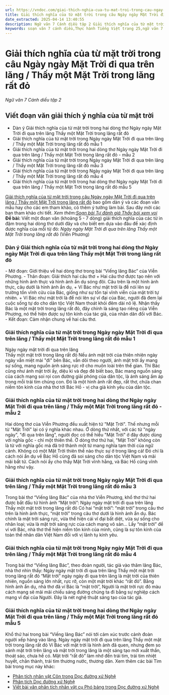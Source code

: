 ```yaml
---
url: https://vndoc.com/giai-thich-nghia-cua-tu-mat-troi-trong-cau-ngay-ngay-mat-troi-di-qua-tren-lang-thay-mot-mat-troi-trong-lang-rat-do-281209
title: Giải thích nghĩa của từ mặt trời trong câu Ngày ngày Mặt Trời đi qua trên lăng / Thấy một Mặt Trời trong lăng rất đỏ - Ngữ văn 7 Cánh diều tập 2 - VnDoc.com
date_extracted: 2025-04-14 13:40:55
description: Ngữ văn 7 Cánh diều tập 2 Giải thích nghĩa của từ mặt trời trong câu Ngày ngày Mặt Trời đi qua trên lăng / Thấy một Mặt Trời trong lăng rất đỏ. Mời các bạn tham khảo dàn ý và các bài văn mẫu sau.
keywords: soạn văn 7 cánh diều,Thực hành Tiếng Việt trang 25,ngữ văn 7 cánh diều,soạn văn 7 Thực hành Tiếng Việt trang 25,văn 7 cánh diều,soan van 7 canh dieu,soạn bài Thực hành Tiếng Việt trang 25 cánh diều,Giải thích nghĩa của từ mặt trời,giải thích nghĩa của từ mặt trời trong mỗi câu thơ sau,ngày ngày mặt trời đi qua trên lăng thấy một mặt trời trong lăng rất đỏ
---
```


# Giải thích nghĩa của từ mặt trời trong câu Ngày ngày Mặt Trời đi qua trên lăng / Thấy một Mặt Trời trong lăng rất đỏ
 _Ngữ văn 7 Cánh diều tập 2_
## Viết đoạn văn giải thích ý nghĩa của từ mặt trời
  * Dàn ý Giải thích nghĩa của từ mặt trời trong hai dòng thơ Ngày ngày Mặt Trời đi qua trên lăng Thấy một Mặt Trời trong lăng rất đỏ
  * Giải thích nghĩa của từ mặt trời trong Ngày ngày Mặt Trời đi qua trên lăng / Thấy một Mặt Trời trong lăng rất đỏ mẫu 1
  * Giải thích nghĩa của từ mặt trời trong hai dòng thơ Ngày ngày Mặt Trời đi qua trên lăng / Thấy một Mặt Trời trong lăng rất đỏ - mẫu 2
  * Giải thích nghĩa của từ mặt trời trong Ngày ngày Mặt Trời đi qua trên lăng / Thấy một Mặt Trời trong lăng rất đỏ mẫu 3
  * Giải thích nghĩa của từ mặt trời trong Ngày ngày Mặt Trời đi qua trên lăng / Thấy một Mặt Trời trong lăng rất đỏ mẫu 4
  * Giải thích nghĩa của từ mặt trời trong hai dòng thơ Ngày ngày Mặt Trời đi qua trên lăng / Thấy một Mặt Trời trong lăng rất đỏ mẫu 5

[Giải thích nghĩa của từ mặt trời trong câu Ngày ngày Mặt Trời đi qua trên lăng / Thấy một Mặt Trời trong lăng rất đỏ](<https://vndoc.com/giai-thich-nghia-cua-tu-mat-troi-trong-cau-ngay-ngay-mat-troi-di-qua-tren-lang-thay-mot-mat-troi-trong-lang-rat-do-281209>) bao gồm dàn ý và các đoạn văn mẫu hay cho các em tham khảo, có thêm ý tưởng làm bài. Sau đây mời các bạn tham khảo chi tiết.
_Xem thêm:[Soạn bài Tự đánh giá Thầy bói xem voi](<https://vndoc.com/soan-bai-tu-danh-gia-thay-boi-xem-voi-280598>)_
**Đề bài:**
Viết một đoạn văn \(khoảng 5 - 7 dòng\) giải thích nghĩa của các từ in đậm trong hai dòng thơ dưới đây và cho biết em dựa vào đâu để xác định được nghĩa của mỗi từ đó:
_Ngày ngày Mặt Trời đi qua trên lăng_
 _Thấy một Mặt Trời trong lăng rất đỏ_
\(Viễn Phương\)
### Dàn ý Giải thích nghĩa của từ mặt trời trong hai dòng thơ Ngày ngày Mặt Trời đi qua trên lăng Thấy một Mặt Trời trong lăng rất đỏ
\- Mở đoạn: Giới thiệu về hai dòng thơ trong bài “Viếng lăng Bác” của Viễn Phương.
\- Thân đoạn: Giải thích hai câu thơ
\+ Hai câu thơ được tạo nên với những hình ảnh thực và hình ảnh ẩn dụ sóng đôi. Câu trên là một hình ảnh thực, câu dưới là hình ảnh ẩn dụ.
\+ Ví Bác như mặt trời là để nói lên sự trường tồn vĩnh cửu của Bác, giống như sự tồn tại vĩnh viễn của mặt trời tự nhiên.
\+ Ví Bác như mặt trời là để nói lên sự vĩ đại của Bác, người đã đem lại cuộc sống tự do cho dân tộc Việt Nam thoát khỏi đêm dài nô lệ.
Nhận thấy Bác là một mặt trời trong lăng rất đỏ, đây chính là sáng tạo riêng của Viễn Phương, nó thể hiện được sự tôn kính của tác giả, của nhân dân đối với Bác.
\- Kết đoạn: Cảm nhận chung về hai câu thơ.
### Giải thích nghĩa của từ mặt trời trong Ngày ngày Mặt Trời đi qua trên lăng / Thấy một Mặt Trời trong lăng rất đỏ mẫu 1
Ngày ngày mặt trời đi qua trên lăng  
Thấy một mặt trời trong lăng rất đỏ
Nếu ánh mặt trời của thiên nhiên ngày ngày vẫn miệt mài "đi" bên Bác, vẫn dõi theo người, ánh mặt trời ấy mang sự sống, mang nguồn ánh sáng rực rỡ cho muôn loài trên thế gian. Thì Bác cũng như ánh mặt trời ấy, diệu kì và đẹp đẽ biết bao, Bác mang nguồn sáng của cách mạng soi rọi con đường giải phóng của dân tộc, là ánh sáng ấm áp trong mỗi trái tim chúng con. Đó là một hình ảnh rất đẹp, rất thơ, chứa chan niềm tôn kính của nhà thơ tới Bác Hồ - vị cha già kính yêu của dân tộc.
### **Giải thích nghĩa của từ mặt trời trong hai dòng thơ Ngày ngày Mặt Trời đi qua trên lăng / Thấy một Mặt Trời trong lăng rất đỏ - mẫu 2**
Hai dòng thơ của Viễn Phương đều xuất hiện từ "Mặt Trời". Thế nhưng mỗi từ "Mặt Trời" lại có ý nghĩa khác nhau. Ở dòng thứ nhất, với các từ "ngày ngày", "đi qua trên lăng", người đọc có thể hiểu "Mặt Trời" ở đây được dùng với nghĩa gốc - chỉ một thiên thể. Ở dòng thơ thứ hai, "Mặt Trời" không còn là từ với nghĩa gốc mà đã trở thành một từ mang nghĩa tạm thời của ngữ cảnh. Không có một Mặt Trời thiên thể nào thực sự ở trong lăng cả\! Đó chỉ là cách nói ẩn dụ về Bác Hồ cũng đã soi sáng cho dân tộc Việt Nam và mãi mãi bất tử. Cách nói ấy cho thấy Mặt Trời vĩnh hằng, và Bác Hồ cũng vĩnh hằng như vậy.
### Giải thích nghĩa của từ mặt trời trong Ngày ngày Mặt Trời đi qua trên lăng / Thấy một Mặt Trời trong lăng rất đỏ mẫu 3
Trong bài thơ “Viếng lăng Bác” của nhà thơ Viễn Phương, khổ thơ thứ hai được bắt đầu từ hình ảnh “Mặt trời”:
Ngày ngày mặt trời đi qua trên lăng
Thấy một mặt trời trong lăng rất đỏ
Có hai “mặt trời”: “mặt trời” trong câu thơ trên là hình ảnh thực, “mặt trời” trong câu thơ dưới là hình ảnh ẩn dụ. Bác chính là mặt trời sáng rực, vừa thể hiện cái vĩ đại bất diệt, vừa sự sống cho nhân loại; vừa là mặt trời sáng rực của cách mạng vô sản... Lấy “mặt trời” để ví với Bác, nhà thơ thể hiện niềm tôn kính của mình, cũng là sự tôn kính của toàn thể nhân dân Việt Nam đối với vị lãnh tụ kính yêu.
### Giải thích nghĩa của từ mặt trời trong Ngày ngày Mặt Trời đi qua trên lăng / Thấy một Mặt Trời trong lăng rất đỏ mẫu 4
Trong bài thơ “Viếng lăng Bác”, theo đoàn người, tác giả vào thăm lăng Bác, nhà thơ nhìn thấy:
Ngày ngày mặt trời đi qua trên lăng
Thấy một mặt trời trong lăng rất đỏ
“Mặt trời” ngày ngày đi qua trên lăng là mặt trời của thiên nhiên, nguồn sáng lớn nhất, rực rỡ, còn một mặt trời khác “rất đỏ”. Bằng hình ảnh ẩn dụ, nhà thơ đã ví Bác là “mặt trời”, Người là mặt trời rực đỏ màu cách mạng sẽ mãi mãi chiếu sáng đường chúng ta đi bằng sự nghiệp cách mạng vĩ đại của Người. Đây là nét nghệ thuật sáng tạo của tác giả.
### Giải thích nghĩa của từ mặt trời trong hai dòng thơ Ngày ngày Mặt Trời đi qua trên lăng / Thấy một Mặt Trời trong lăng rất đỏ mẫu 5
Khổ thứ hai trong bài “Viếng lăng Bác” nói tới cảm xúc trước cảnh đoàn người xếp hàng vào lăng.
Ngày ngày mặt trời đi qua trên lăng
Thấy một mặt trời trong lăng rất đỏ
Ví Bác với mặt trời là hình ảnh đã quen, nhưng đem so sánh mặt trời trên lăng và mặt trời trong lăng là một sáng tạo mới xuất thần, thoát sáo, chưa hề có. Mặt trời “rất đỏ” làm nhớ đến trái tim, trái tim nhiệt huyết, chân thành, trái tim thương nước, thương dân.
Xem thêm các bài Tìm bài trong mục này khác:
  * [Phân tích nhân vật Côn trong Dọc đường xứ Nghệ](</phan-tich-nhan-vat-con-trong-doc-duong-xu-nghe-328814>)
  * [Phân tích Dọc đường xứ Nghệ](</phan-tich-doc-duong-xu-nghe-328818>)
  * [Viết bài văn phân tích nhân vật cụ Phó bảng trong Dọc đường xứ Nghệ](</viet-bai-van-phan-tich-nhan-vat-cu-pho-bang-trong-doc-duong-xu-nghe-328822>)

